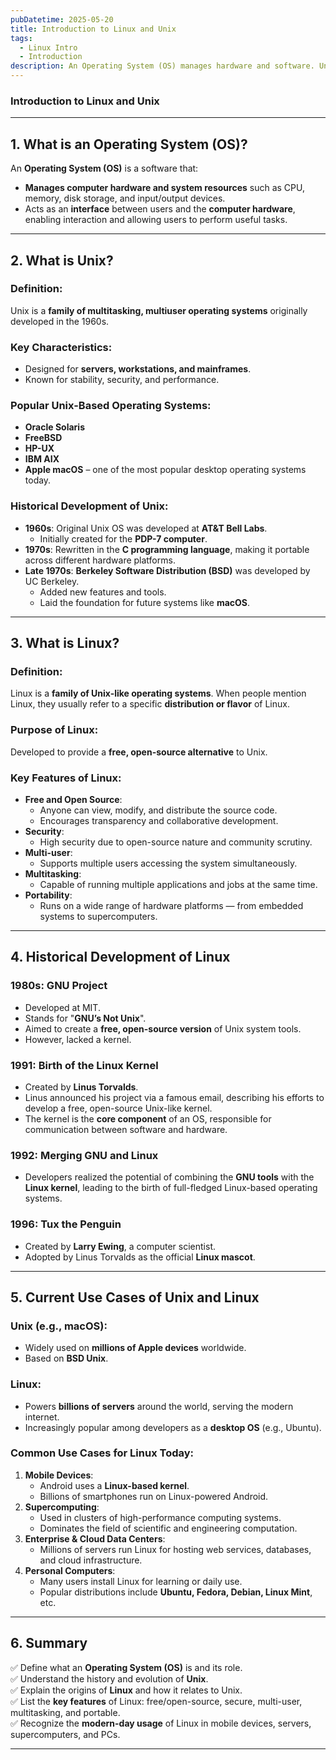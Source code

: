 ```yaml
---
pubDatetime: 2025-05-20
title: Introduction to Linux and Unix
tags:
  - Linux Intro
  - Introduction
description: An Operating System (OS) manages hardware and software. Unix inspired Linux, which is open-source, secure, multi-user, multitasking, and portable. Today, Linux powers servers, supercomputers, PCs, and mobile devices.
---
```


### **Introduction to Linux and Unix**

---

## **1. What is an Operating System (OS)?**

An **Operating System (OS)** is a software that:

- **Manages computer hardware and system resources** such as CPU, memory, disk storage, and input/output devices.
- Acts as an **interface** between users and the **computer hardware**, enabling interaction and allowing users to perform useful tasks.

---

## **2. What is Unix?**

### **Definition:**

Unix is a **family of multitasking, multiuser operating systems** originally developed in the 1960s.

### **Key Characteristics:**

- Designed for **servers, workstations, and mainframes**.
- Known for stability, security, and performance.

### **Popular Unix-Based Operating Systems:**

- **Oracle Solaris**
- **FreeBSD**
- **HP-UX**
- **IBM AIX**
- **Apple macOS** – one of the most popular desktop operating systems today.

### **Historical Development of Unix:**

- **1960s**: Original Unix OS was developed at **AT&T Bell Labs**.
  - Initially created for the **PDP-7 computer**.
- **1970s**: Rewritten in the **C programming language**, making it portable across different hardware platforms.
- **Late 1970s**: **Berkeley Software Distribution (BSD)** was developed by UC Berkeley.
  - Added new features and tools.
  - Laid the foundation for future systems like **macOS**.

---

## **3. What is Linux?**

### **Definition:**

Linux is a **family of Unix-like operating systems**. When people mention Linux, they usually refer to a specific **distribution or flavor** of Linux.

### **Purpose of Linux:**

Developed to provide a **free, open-source alternative** to Unix.

### **Key Features of Linux:**

- **Free and Open Source**:
  - Anyone can view, modify, and distribute the source code.
  - Encourages transparency and collaborative development.
- **Security**:
  - High security due to open-source nature and community scrutiny.
- **Multi-user**:
  - Supports multiple users accessing the system simultaneously.
- **Multitasking**:
  - Capable of running multiple applications and jobs at the same time.
- **Portability**:
  - Runs on a wide range of hardware platforms — from embedded systems to supercomputers.

---

## **4. Historical Development of Linux**

### **1980s: GNU Project**

- Developed at MIT.
- Stands for "**GNU’s Not Unix**".
- Aimed to create a **free, open-source version** of Unix system tools.
- However, lacked a kernel.

### **1991: Birth of the Linux Kernel**

- Created by **Linus Torvalds**.
- Linus announced his project via a famous email, describing his efforts to develop a free, open-source Unix-like kernel.
- The kernel is the **core component** of an OS, responsible for communication between software and hardware.

### **1992: Merging GNU and Linux**

- Developers realized the potential of combining the **GNU tools** with the **Linux kernel**, leading to the birth of full-fledged Linux-based operating systems.

### **1996: Tux the Penguin**

- Created by **Larry Ewing**, a computer scientist.
- Adopted by Linus Torvalds as the official **Linux mascot**.

---

## **5. Current Use Cases of Unix and Linux**

### **Unix (e.g., macOS):**

- Widely used on **millions of Apple devices** worldwide.
- Based on **BSD Unix**.

### **Linux:**

- Powers **billions of servers** around the world, serving the modern internet.
- Increasingly popular among developers as a **desktop OS** (e.g., Ubuntu).

### **Common Use Cases for Linux Today:**

1. **Mobile Devices**:
   - Android uses a **Linux-based kernel**.
   - Billions of smartphones run on Linux-powered Android.
2. **Supercomputing**:
   - Used in clusters of high-performance computing systems.
   - Dominates the field of scientific and engineering computation.
3. **Enterprise & Cloud Data Centers**:
   - Millions of servers run Linux for hosting web services, databases, and cloud infrastructure.
4. **Personal Computers**:
   - Many users install Linux for learning or daily use.
   - Popular distributions include **Ubuntu, Fedora, Debian, Linux Mint**, etc.

---

## **6. Summary**

✅ Define what an **Operating System (OS)** is and its role.  
✅ Understand the history and evolution of **Unix**.  
✅ Explain the origins of **Linux** and how it relates to Unix.  
✅ List the **key features** of Linux: free/open-source, secure, multi-user, multitasking, and portable.  
✅ Recognize the **modern-day usage** of Linux in mobile devices, servers, supercomputers, and PCs.

---
